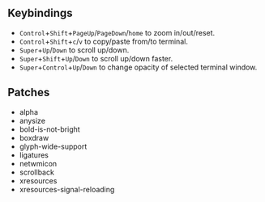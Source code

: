 ## Keybindings

- `Control`+`Shift`+`PageUp`/`PageDown`/`home` to zoom in/out/reset. 
- `Control`+`Shift`+`c`/`v` to copy/paste from/to terminal. 
- `Super`+`Up`/`Down` to scroll up/down. 
- `Super`+`Shift`+`Up`/`Down` to scroll up/down faster. 
- `Super`+`Control`+`Up`/`Down` to change opacity of selected terminal window. 

## Patches

- alpha
- anysize
- bold-is-not-bright
- boxdraw
- glyph-wide-support
- ligatures
- netwmicon
- scrollback
- xresources
- xresources-signal-reloading
